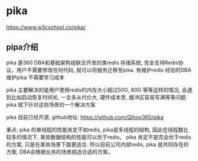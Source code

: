 # pika

https://www.w3cschool.cn/pika/


## pipa介绍

pika 是360 DBA和基础架构组联合开发的类redis 存储系统, 完全支持Redis协议，用户不需要修改任何代码, 就可以将服务迁移至pika. 有维护redis 经验的DBA 维护pika 不需要学习成本

pika 主要解决的是用户使用redis的内存大小超过50G, 80G 等等这样的情况, 会遇到比如启动恢复时间长, 一主多从代价大, 硬件成本贵, 缓冲区容易写满等等问题. pika 就下针对这些场景的一个解决方案

pika 目前已经开源, github地址: https://github.com/Qihoo360/pika

重点:
pika 的单线程的性能肯定不如redis, pika是多线程的结构, 因此在线程数比较多的情况下, 某些数据结构的性能可以优于redis。
pika 肯定不是完全优于redis 的方案, 只是在某些场景下面更适合. 所以目前公司内部redis, pika 是共同存在的方案, DBA会根据业务的场景挑选合适的方案。